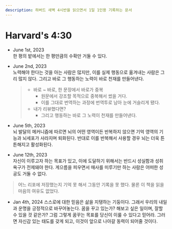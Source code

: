 ```yaml
---
description: 하버드 새벽 4시반을 읽으면서 1일 1인용 기록하는 문서
---
```


# Harvard's 4:30

* June 1st, 2023  
한 평의 밭에서는 한 평만큼의 수확만 거둘 수 있다.  

* June 2nd, 2023  
노력해야 한다는 것을 아는 사람은 많지만, 이를 실제 행동으로 옮겨내는 사람은 그리 많지 않다. 그리고 바로 그 행동하는 노력이 바로 천재를 만들어낸다.

  > * 바로 ~ 바로, 한 문장에서 바로가 중복   
  >   * 원문에서 강조할 목적으로 중복해서 썼을 거다.
  >   * 이를 그대로 번역하는 과정에 번역투로 남아 눈에 거슬리게 됐다.
  > * 내가 리뷰했다면?
  >   * 그리고 행동하는 바로 그 노력이 천재를 만들어낸다.

* June 5th, 2023  
뇌 발달의 메커니즘에 따르면 뇌의 어떤 영역이든 반복하지 않으면 기억 영역의 기능과 뇌세포가 사라지며 퇴화된다. 반대로 이를 반복해서 사용할 경우 뇌는 더욱 튼튼해지고 활성화된다.

* June 12th, 2023  
자신이 이루고자 하는 목표가 있고, 이에 도달하기 위해서는 반드시 성실함과 성취 욕구가 전제돼야 한다. 게으름을 피우면서 매사를 미루기만 하는 사람은 어떠한 성공도 거둘 수 없다.

> 어느 리포에 저장했는지 기억 못 해서 그동안 기록을 못 했다. 물론 이 책을 읽을 마음의 여유도 없었다.

* Jan 4th, 2024
스스로에 대한 믿음은 삶을 지탱하는 기둥이다. 그래서 우리의 내일과 운명을 긍정적으로 바꾸어놓는다. 
꿈을 꾸고 있는가? 해보고 싶은 일이며, 잘할 수 있을 것 같은가? 그럼 그렇게 꿈꾸는 목표를 당신이 이룰 수 있다고 믿어라. 그러면 자신감 있는 태도를 갖게 되고, 이것이 앞으로 나아갈 동력이 되어줄 것이다. 